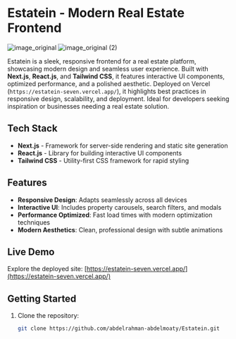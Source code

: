 # Estatein - Modern Real Estate Frontend

![image_original](https://github.com/user-attachments/assets/35df0a80-d911-4bd3-935f-3cbb4cb520b3)
![image_original (2)](https://github.com/user-attachments/assets/055e1f3a-e960-4cc8-bcf1-72f8a6bc6159)


Estatein is a sleek, responsive frontend for a real estate platform, showcasing modern design and seamless user experience. Built with **Next.js**, **React.js**, and **Tailwind CSS**, it features interactive UI components, optimized performance, and a polished aesthetic. Deployed on Vercel (`https://estatein-seven.vercel.app/`), it highlights best practices in responsive design, scalability, and deployment. Ideal for developers seeking inspiration or businesses needing a real estate solution.

## Tech Stack

- **Next.js** - Framework for server-side rendering and static site generation  
- **React.js** - Library for building interactive UI components  
- **Tailwind CSS** - Utility-first CSS framework for rapid styling  

## Features

- **Responsive Design**: Adapts seamlessly across all devices  
- **Interactive UI**: Includes property carousels, search filters, and modals  
- **Performance Optimized**: Fast load times with modern optimization techniques  
- **Modern Aesthetics**: Clean, professional design with subtle animations  

## Live Demo

Explore the deployed site: [https://estatein-seven.vercel.app/](https://estatein-seven.vercel.app/)

## Getting Started

1. Clone the repository:
   ```bash
   git clone https://github.com/abdelrahman-abdelmoaty/Estatein.git
